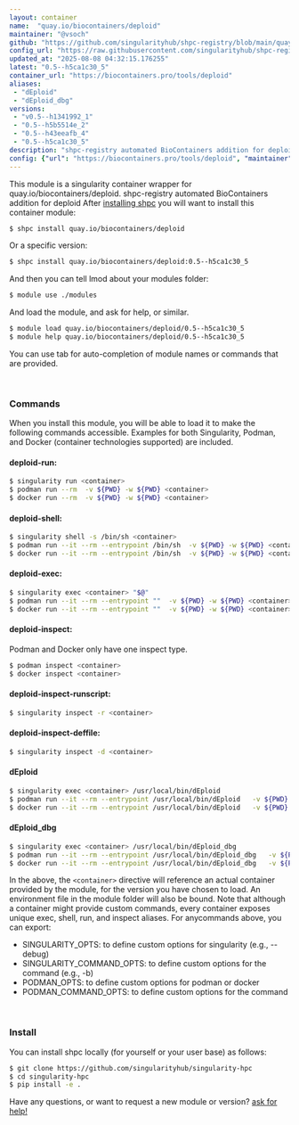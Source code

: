 ```yaml
---
layout: container
name:  "quay.io/biocontainers/deploid"
maintainer: "@vsoch"
github: "https://github.com/singularityhub/shpc-registry/blob/main/quay.io/biocontainers/deploid/container.yaml"
config_url: "https://raw.githubusercontent.com/singularityhub/shpc-registry/main/quay.io/biocontainers/deploid/container.yaml"
updated_at: "2025-08-08 04:32:15.176255"
latest: "0.5--h5ca1c30_5"
container_url: "https://biocontainers.pro/tools/deploid"
aliases:
 - "dEploid"
 - "dEploid_dbg"
versions:
 - "v0.5--h1341992_1"
 - "0.5--h5b5514e_2"
 - "0.5--h43eeafb_4"
 - "0.5--h5ca1c30_5"
description: "shpc-registry automated BioContainers addition for deploid"
config: {"url": "https://biocontainers.pro/tools/deploid", "maintainer": "@vsoch", "description": "shpc-registry automated BioContainers addition for deploid", "latest": {"0.5--h5ca1c30_5": "sha256:cc8013562cc92d1f187ef3bbb88f14406141ffc6ee80d0680918751bd0cf0f2d"}, "tags": {"v0.5--h1341992_1": "sha256:0f0cbbbecc13e8b748d903b4736c6a34212b46b2c90e03b9f2448623bd6393cb", "0.5--h5b5514e_2": "sha256:d2f4f07ded58dddb85835db0d2cec93c42e5189d260e4293b74c51ebb1786beb", "0.5--h43eeafb_4": "sha256:dff0a77f8c807ffce566a8aecaa5e3b645755d6e4f77b30836b0db6952b81b16", "0.5--h5ca1c30_5": "sha256:cc8013562cc92d1f187ef3bbb88f14406141ffc6ee80d0680918751bd0cf0f2d"}, "docker": "quay.io/biocontainers/deploid", "aliases": {"dEploid": "/usr/local/bin/dEploid", "dEploid_dbg": "/usr/local/bin/dEploid_dbg"}}
---
```


This module is a singularity container wrapper for quay.io/biocontainers/deploid.
shpc-registry automated BioContainers addition for deploid
After [installing shpc](#install) you will want to install this container module:


```bash
$ shpc install quay.io/biocontainers/deploid
```

Or a specific version:

```bash
$ shpc install quay.io/biocontainers/deploid:0.5--h5ca1c30_5
```

And then you can tell lmod about your modules folder:

```bash
$ module use ./modules
```

And load the module, and ask for help, or similar.

```bash
$ module load quay.io/biocontainers/deploid/0.5--h5ca1c30_5
$ module help quay.io/biocontainers/deploid/0.5--h5ca1c30_5
```

You can use tab for auto-completion of module names or commands that are provided.

<br>

### Commands

When you install this module, you will be able to load it to make the following commands accessible.
Examples for both Singularity, Podman, and Docker (container technologies supported) are included.

#### deploid-run:

```bash
$ singularity run <container>
$ podman run --rm  -v ${PWD} -w ${PWD} <container>
$ docker run --rm  -v ${PWD} -w ${PWD} <container>
```

#### deploid-shell:

```bash
$ singularity shell -s /bin/sh <container>
$ podman run --it --rm --entrypoint /bin/sh  -v ${PWD} -w ${PWD} <container>
$ docker run --it --rm --entrypoint /bin/sh  -v ${PWD} -w ${PWD} <container>
```

#### deploid-exec:

```bash
$ singularity exec <container> "$@"
$ podman run --it --rm --entrypoint ""  -v ${PWD} -w ${PWD} <container> "$@"
$ docker run --it --rm --entrypoint ""  -v ${PWD} -w ${PWD} <container> "$@"
```

#### deploid-inspect:

Podman and Docker only have one inspect type.

```bash
$ podman inspect <container>
$ docker inspect <container>
```

#### deploid-inspect-runscript:

```bash
$ singularity inspect -r <container>
```

#### deploid-inspect-deffile:

```bash
$ singularity inspect -d <container>
```


#### dEploid

```bash
$ singularity exec <container> /usr/local/bin/dEploid
$ podman run --it --rm --entrypoint /usr/local/bin/dEploid   -v ${PWD} -w ${PWD} <container> -c " $@"
$ docker run --it --rm --entrypoint /usr/local/bin/dEploid   -v ${PWD} -w ${PWD} <container> -c " $@"
```


#### dEploid_dbg

```bash
$ singularity exec <container> /usr/local/bin/dEploid_dbg
$ podman run --it --rm --entrypoint /usr/local/bin/dEploid_dbg   -v ${PWD} -w ${PWD} <container> -c " $@"
$ docker run --it --rm --entrypoint /usr/local/bin/dEploid_dbg   -v ${PWD} -w ${PWD} <container> -c " $@"
```



In the above, the `<container>` directive will reference an actual container provided
by the module, for the version you have chosen to load. An environment file in the
module folder will also be bound. Note that although a container
might provide custom commands, every container exposes unique exec, shell, run, and
inspect aliases. For anycommands above, you can export:

 - SINGULARITY_OPTS: to define custom options for singularity (e.g., --debug)
 - SINGULARITY_COMMAND_OPTS: to define custom options for the command (e.g., -b)
 - PODMAN_OPTS: to define custom options for podman or docker
 - PODMAN_COMMAND_OPTS: to define custom options for the command

<br>

### Install

You can install shpc locally (for yourself or your user base) as follows:

```bash
$ git clone https://github.com/singularityhub/singularity-hpc
$ cd singularity-hpc
$ pip install -e .
```

Have any questions, or want to request a new module or version? [ask for help!](https://github.com/singularityhub/singularity-hpc/issues)